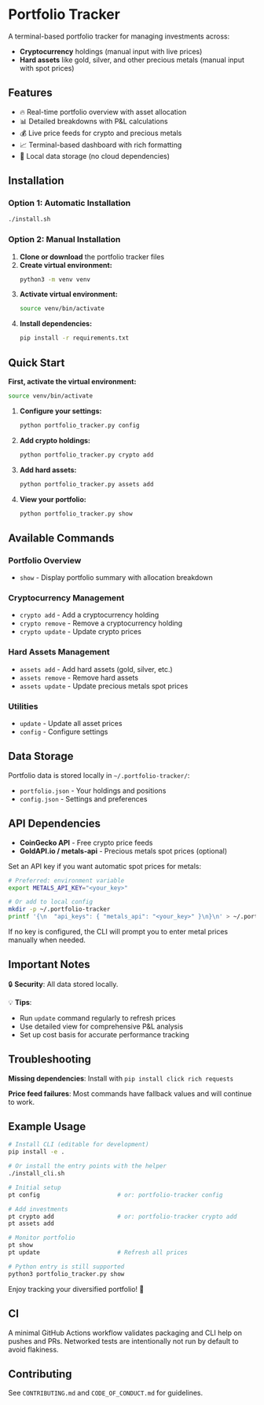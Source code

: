 # Portfolio Tracker

A terminal-based portfolio tracker for managing investments across:
- **Cryptocurrency** holdings (manual input with live prices)
- **Hard assets** like gold, silver, and other precious metals (manual input with spot prices)

## Features

- 🔥 Real-time portfolio overview with asset allocation
- 📊 Detailed breakdowns with P&L calculations
- 💰 Live price feeds for crypto and precious metals
- 📈 Terminal-based dashboard with rich formatting
- 💾 Local data storage (no cloud dependencies)

## Installation

### Option 1: Automatic Installation
```bash
./install.sh
```

### Option 2: Manual Installation
1. **Clone or download** the portfolio tracker files
2. **Create virtual environment:**
   ```bash
   python3 -m venv venv
   ```
3. **Activate virtual environment:**
   ```bash
   source venv/bin/activate
   ```
4. **Install dependencies:**
   ```bash
   pip install -r requirements.txt
   ```

## Quick Start

**First, activate the virtual environment:**
```bash
source venv/bin/activate
```

1. **Configure your settings:**
   ```bash
   python portfolio_tracker.py config
   ```

2. **Add crypto holdings:**
   ```bash
   python portfolio_tracker.py crypto add
   ```

3. **Add hard assets:**
   ```bash
   python portfolio_tracker.py assets add
   ```

4. **View your portfolio:**
   ```bash
   python portfolio_tracker.py show
   ```

## Available Commands

### Portfolio Overview
- `show` - Display portfolio summary with allocation breakdown

### Cryptocurrency Management
- `crypto add` - Add a cryptocurrency holding
- `crypto remove` - Remove a cryptocurrency holding
- `crypto update` - Update crypto prices

### Hard Assets Management
- `assets add` - Add hard assets (gold, silver, etc.)
- `assets remove` - Remove hard assets
- `assets update` - Update precious metals spot prices

### Utilities
- `update` - Update all asset prices
- `config` - Configure settings

## Data Storage

Portfolio data is stored locally in `~/.portfolio-tracker/`:
- `portfolio.json` - Your holdings and positions
- `config.json` - Settings and preferences

## API Dependencies

- **CoinGecko API** - Free crypto price feeds
- **GoldAPI.io / metals-api** - Precious metals spot prices (optional)

Set an API key if you want automatic spot prices for metals:

```bash
# Preferred: environment variable
export METALS_API_KEY="<your_key>"

# Or add to local config
mkdir -p ~/.portfolio-tracker
printf '{\n  "api_keys": { "metals_api": "<your_key>" }\n}\n' > ~/.portfolio-tracker/config.json
```

If no key is configured, the CLI will prompt you to enter metal prices manually when needed.

## Important Notes

🔒 **Security**: All data stored locally.

💡 **Tips**: 
- Run `update` command regularly to refresh prices
- Use detailed view for comprehensive P&L analysis
- Set up cost basis for accurate performance tracking

## Troubleshooting

**Missing dependencies**: Install with `pip install click rich requests`

**Price feed failures**: Most commands have fallback values and will continue to work.

## Example Usage

```bash
# Install CLI (editable for development)
pip install -e .

# Or install the entry points with the helper
./install_cli.sh

# Initial setup
pt config                      # or: portfolio-tracker config

# Add investments
pt crypto add                  # or: portfolio-tracker crypto add
pt assets add

# Monitor portfolio
pt show
pt update                      # Refresh all prices

# Python entry is still supported
python3 portfolio_tracker.py show
```

Enjoy tracking your diversified portfolio! 🚀

## CI

A minimal GitHub Actions workflow validates packaging and CLI help on pushes and PRs. Networked tests are intentionally not run by default to avoid flakiness.

## Contributing

See `CONTRIBUTING.md` and `CODE_OF_CONDUCT.md` for guidelines.
